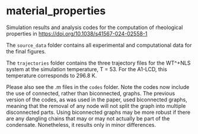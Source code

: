 # material_properties

Simulation results and analysis codes for the computation of rheological properties in https://doi.org/10.1038/s41567-024-02558-1

The `source_data` folder contains all experimental and computational data for the final figures.

The `trajectories` folder contains the three trajectory files for the WT^+NLS system at the simulation temperature, T = 53. For the A1-LCD, this temperature corresponds to 296.8 K.

Please also see the .m files in the `codes` folder. Note the codes now include the use of connected, rather than biconnected, graphs. The previous version of the codes, as was used in the paper, used biconnected graphs, meaning that the removal of any node will not split the graph into multiple disconnected parts. Using biconnected graphs may be more robust if there are any dangling chains that may or may not actually be part of the condensate. Nonetheless, it results only in minor differences.

